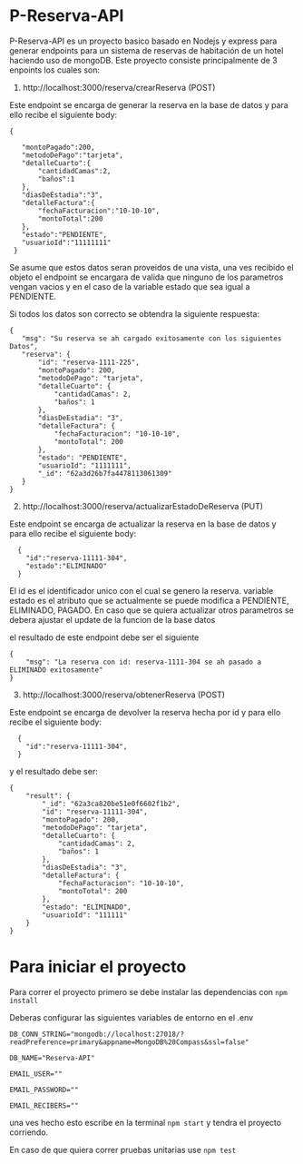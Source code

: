 # P-Reserva-API
P-Reserva-API es un proyecto basico basado en Nodejs y express para generar endpoints para un  sistema de reservas de habitación de un hotel haciendo uso de mongoDB.
Este proyecto consiste principalmente de 3 enpoints los cuales son:

1.	http://localhost:3000/reserva/crearReserva (POST)

Este endpoint se encarga de generar la reserva en la base de datos y para ello recibe el siguiente body:
 ```
 {
    
    "montoPagado":200,
    "metodoDePago":"tarjeta",
    "detalleCuarto":{
        "cantidadCamas":2,
        "baños":1
    },
    "diasDeEstadia":"3",
    "detalleFactura":{
        "fechaFacturacion":"10-10-10",
        "montoTotal":200
    },
    "estado":"PENDIENTE",
    "usuarioId":"11111111"
  }
 
 ```
Se asume que estos datos seran proveidos de una vista, una ves recibido el objeto el endpoint se encargara de valida que ninguno de los parametros vengan vacios y en el caso de la variable estado que sea igual a PENDIENTE.

Si todos los datos son correcto se obtendra la siguiente respuesta:
 ```
 {
    "msg": "Su reserva se ah cargado exitosamente con los siguientes Datos",
    "reserva": {
        "id": "reserva-1111-225",
        "montoPagado": 200,
        "metodoDePago": "tarjeta",
        "detalleCuarto": {
            "cantidadCamas": 2,
            "baños": 1
        },
        "diasDeEstadia": "3",
        "detalleFactura": {
            "fechaFacturacion": "10-10-10",
            "montoTotal": 200
        },
        "estado": "PENDIENTE",
        "usuarioId": "1111111",
        "_id": "62a3d26b7fa4478113061309"
    }
}
  ```

2.	http://localhost:3000/reserva/actualizarEstadoDeReserva (PUT)

Este endpoint se encarga de actualizar la reserva en la base de datos y para ello recibe el siguiente body:

```
  {
    "id":"reserva-11111-304",
    "estado":"ELIMINADO" 
  }
```
El id es el identificador unico con el cual se genero la reserva.
variable estado es el atributo que se actualmente se puede modifica a PENDIENTE, ELIMINADO, PAGADO. En caso que se quiera actualizar otros parametros se debera ajustar el update de la funcion de la base datos

el resultado de este endpoint debe ser el siguiente
```
{
    "msg": "La reserva con id: reserva-1111-304 se ah pasado a ELIMINADO exitosamente"
}
```



3.	http://localhost:3000/reserva/obtenerReserva (POST)

Este endpoint se encarga de devolver la reserva hecha por id  y para ello recibe el siguiente body:

```
  {
    "id":"reserva-11111-304",
  }
```
y el resultado debe ser:

```
{
    "result": {
        "_id": "62a3ca820be51e0f6602f1b2",
        "id": "reserva-11111-304",
        "montoPagado": 200,
        "metodoDePago": "tarjeta",
        "detalleCuarto": {
            "cantidadCamas": 2,
            "baños": 1
        },
        "diasDeEstadia": "3",
        "detalleFactura": {
            "fechaFacturacion": "10-10-10",
            "montoTotal": 200
        },
        "estado": "ELIMINADO",
        "usuarioId": "111111"
    }
}
```


# Para iniciar el proyecto

Para correr el proyecto primero se debe instalar las dependencias con  ```npm install```

Deberas configurar las siguientes variables de entorno en el .env
```
DB_CONN_STRING="mongodb://localhost:27018/?readPreference=primary&appname=MongoDB%20Compass&ssl=false"

DB_NAME="Reserva-API"

EMAIL_USER=""

EMAIL_PASSWORD=""

EMAIL_RECIBERS=""
```

una ves hecho esto escribe en la terminal  ```npm start``` y tendra el proyecto corriendo.

En caso de que quiera correr pruebas unitarias use  ```npm test```